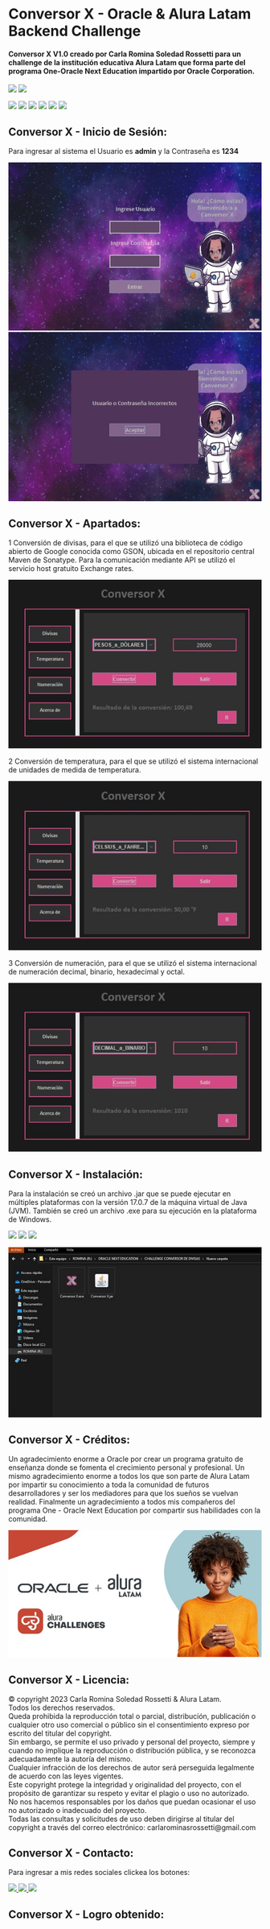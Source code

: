 <h1>Conversor X - Oracle & Alura Latam Backend Challenge</h1>

<h4>Conversor X V1.0 creado por Carla Romina Soledad Rossetti para un challenge de la institución educativa Alura Latam que forma parte del programa One-Oracle Next Education impartido por Oracle Corporation.</h4>

<p align="left">
   <img src="https://img.shields.io/badge/VERSI%C3%93N-V1.0-rgb(15%2C128%2C193)">
   <img src="https://img.shields.io/badge/ESTADO-FINALIZADO-brightgreen">  
</p>

<p align="left">
   <img src="https://img.shields.io/badge/Oracle-F80000?style=for-the-badge&logo=oracle&logoColor=white">
   <img src="https://img.shields.io/badge/Eclipse%20IDE-2C2255.svg?style=for-the-badge&logo=Eclipse-IDE&logoColor=white">
   <img src="https://img.shields.io/badge/java-%23ED8B00.svg?style=for-the-badge&logo=openjdk&logoColor=white">
   <img src="https://img.shields.io/badge/Apache-D22128.svg?style=for-the-badge&logo=Apache&logoColor=white">
   <img src="https://img.shields.io/badge/JSON-000000.svg?style=for-the-badge&logo=JSON&logoColor=white">
   <img src="https://img.shields.io/badge/Google-4285F4.svg?style=for-the-badge&logo=Google&logoColor=white">
</p>

<h2>Conversor X - Inicio de Sesión:</h2>

<p>Para ingresar al sistema el Usuario es <b>admin</b> y la Contraseña es <b>1234</b></p>

<img src="https://github.com/carla-rossetti/CONVERSOR-DE-DIVISAS/blob/main/src/imagenes_X/l1.jpg">
<img src="https://github.com/carla-rossetti/CONVERSOR-DE-DIVISAS/blob/main/src/imagenes_X/l2.jpg">

<h2>Conversor X - Apartados:</h2>

<p>1 Conversión de divisas, para el que se utilizó una biblioteca de código abierto de Google conocida como GSON, ubicada en el repositorio central Maven de Sonatype. Para la comunicación mediante API se utilizó el servicio host gratuito Exchange rates.</p>

<img src="https://github.com/carla-rossetti/CONVERSOR-DE-DIVISAS/blob/main/src/imagenes_X/d1.jpg">

<p>2 Conversión de temperatura, para el que se utilizó el sistema internacional de unidades de medida de temperatura.</p>

<img src="https://github.com/carla-rossetti/CONVERSOR-DE-DIVISAS/blob/main/src/imagenes_X/t1.jpg">

<p>3 Conversión de numeración, para el que se utilizó el sistema internacional de numeración decimal, binario, hexadecimal y octal.</p>

<img src="https://github.com/carla-rossetti/CONVERSOR-DE-DIVISAS/blob/main/src/imagenes_X/n1.jpg">

<h2>Conversor X - Instalación:</h2>

<p>Para la instalación se creó un archivo .jar que se puede ejecutar en múltiples plataformas con la versión 17.0.7 de la máquina virtual de Java (JVM). También se creó un archivo .exe para su ejecución en la plataforma de Windows.</p>

<p>
   <img src="https://img.shields.io/badge/Windows-0078D4.svg?style=for-the-badge&logo=Windows&logoColor=white">
   <img src="https://img.shields.io/badge/macOS-000000.svg?style=for-the-badge&logo=macOS&logoColor=white">
   <img src="https://img.shields.io/badge/Linux-FCC624.svg?style=for-the-badge&logo=Linux&logoColor=black">
</p>

<img src="https://github.com/carla-rossetti/CONVERSOR-DE-DIVISAS/blob/main/src/imagenes_X/i1.jpg">

<h2>Conversor X - Créditos:</h2>

<p>Un agradecimiento enorme a Oracle por crear un programa gratuito de enseñanza donde se fomenta el crecimiento personal y profesional. Un mismo agradecimiento enorme a todos los que son parte de Alura Latam por impartir su conocimiento a toda la comunidad de futuros desarrolladores y ser los mediadores para que los sueños se vuelvan realidad. Finalmente un agradecimiento a todos mis compañeros del programa One - Oracle Next Education por compartir sus habilidades con la comunidad.</p>

<img src="https://github.com/carla-rossetti/CONVERSOR-DE-DIVISAS/blob/main/src/imagenes_X/c1.jpg">

<h2>Conversor X - Licencia:</h2>

<p>© copyright 2023 Carla Romina Soledad Rossetti & Alura Latam.<br>
   Todos los derechos reservados.<br>
   Queda prohibida la reproducción total o parcial, distribución, publicación o cualquier otro uso comercial o público sin el consentimiento expreso por escrito del titular del 
   copyright.<br>
   Sin embargo, se permite el uso privado y personal del proyecto, siempre y cuando no implique la reproducción o distribución pública, y se reconozca adecuadamente la autoría del 
   mismo.<br>
   Cualquier infracción de los derechos de autor será perseguida legalmente de acuerdo con las leyes vigentes.<br>
   Este copyright protege la integridad y originalidad del proyecto, con el propósito de garantizar su respeto y evitar el plagio o uso no autorizado.<br>
   No nos hacemos responsables por los daños que puedan ocasionar el uso no autorizado o inadecuado del proyecto.<br>
   Todas las consultas y solicitudes de uso deben dirigirse al titular  del copyright a través del correo electrónico: carlarominasrossetti@gmail.com
</p>

<h2>Conversor X - Contacto:</h2>
<p align="left">
   <p>Para ingresar a mis redes sociales clickea los botones:</p>
   <a href="https://www.linkedin.com/in/carla-rossetti/">
      <img src="https://img.shields.io/badge/linkedin-%230077B5.svg?style=for-the-badge&logo=linkedin&logoColor=white">
   </a>

   <a href="https://www.instagram.com/carlarossettiprogrammer/">
      <img src="https://img.shields.io/badge/Instagram-%23E4405F.svg?style=for-the-badge&logo=Instagram&logoColor=white">
   </a>

   <a href="https://www.youtube.com/@carlarossetti">
      <img src="https://img.shields.io/badge/YouTube-%23FF0000.svg?style=for-the-badge&logo=YouTube&logoColor=white">
   </a>

   <h2>Conversor X - Logro obtenido:</h2>

   <img src="">
   
</p>
